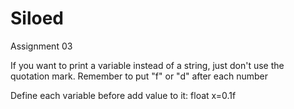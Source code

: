 # Siloed
Assignment 03

If you want to print a variable instead of a string, just don't use the quotation mark.
Remember to put "f" or "d" after each number

Define each variable before add value to it: 
  float x=0.1f

